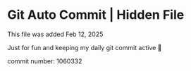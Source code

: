 # Git Auto Commit | Hidden File

This file was added Feb 12, 2025

Just for fun and keeping my daily git commit active 🤪

commit number: 1060332
